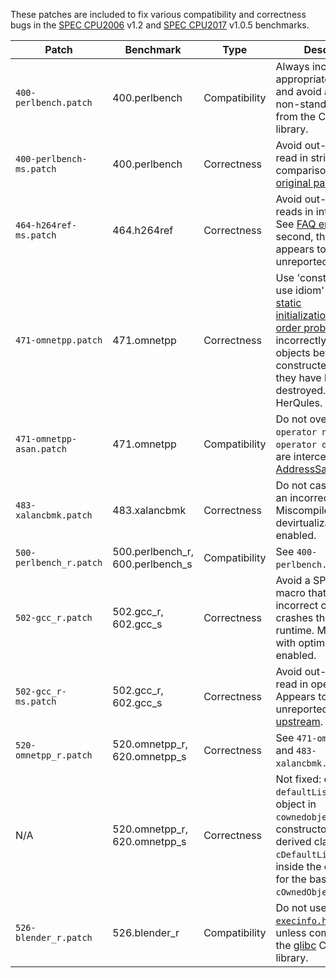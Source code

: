 These patches are included to fix various compatibility and correctness bugs in the [SPEC CPU2006](https://www.spec.org/cpu2006/) v1.2 and [SPEC CPU2017](https://www.spec.org/cpu2017/) v1.0.5 benchmarks.

|Patch|Benchmark|Type|Description|
|-----|---------|----|-----------|
|`400-perlbench.patch`|400.perlbench|Compatibility|Always include appropriate header file, and avoid accessing non-standard fields from the C runtime library.|
|`400-perlbench-ms.patch`|400.perlbench|Correctness|Avoid out-of-bounds read in string comparison. See [original patch](https://github.com/google/sanitizers/blob/master/address-sanitizer/spec/spec2006-asan.patch).|
|`464-h264ref-ms.patch`|464.h264ref|Correctness|Avoid out-of-bounds reads in integer arrays. See [FAQ entry](https://www.spec.org/cpu2006/Docs/faq.html#Run.05) for the second, the first appears to be unreported.|
|`471-omnetpp.patch`|471.omnetpp|Correctness|Use 'construct on first use idiom' to avoid a [static initialization/destruction order problem](https://isocpp.org/wiki/faq/ctors#static-init-order) that incorrectly uses static objects before they are constructed or after they have been destroyed. Reported in HerQules.|
|`471-omnetpp-asan.patch`|471.omnetpp|Compatibility|Do not override `operator new` and `operator delete`, which are intercepted by [AddressSanitizer](https://github.com/google/sanitizers/wiki/AddressSanitizer).|
|`483-xalancbmk.patch`|483.xalancbmk|Correctness|Do not cast an object to an incorrect type. Miscompiles with devirtualization enabled.|
|`500-perlbench_r.patch`|500.perlbench_r, 600.perlbench_s|Compatibility|See `400-perlbench.patch`.|
|`502-gcc_r.patch`|502.gcc_r, 602.gcc_s|Correctness|Avoid a SPEC-specific macro that generates incorrect code and crashes the program at runtime. Miscompiles with optimizations enabled.|
|`502-gcc_r-ms.patch`|502.gcc_r, 602.gcc_s|Correctness|Avoid out-of-bounds read in operand array. Appears to be unreported, [fixed upstream](https://github.com/gcc-mirror/gcc/commit/6141b7db4599e176bddab4b4573d4e08a8284ed7).|
|`520-omnetpp_r.patch`|520.omnetpp_r, 620.omnetpp_s|Correctness|See `471-omnetpp.patch` and `483-xalancbmk.patch`.|
|N/A|520.omnetpp_r, 620.omnetpp_s|Correctness|Not fixed: on the `defaultList` static object in `cownedobject.cc`, the constructor for the derived class `cDefaultList` is called inside the constructor for the base class `cOwnedObject`. |
|`526-blender_r.patch`|526.blender_r|Compatibility|Do not use the [`execinfo.h`](https://www.gnu.org/software/gnulib/manual/html_node/execinfo_002eh.html) header unless compiling with the [glibc](https://www.gnu.org/software/libc/) C runtime library.|
